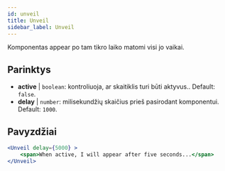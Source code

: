 ```yaml
---
id: unveil 
title: Unveil
sidebar_label: Unveil
---
```


Komponentas appear po tam tikro laiko matomi visi jo vaikai.

## Parinktys

* __active__ | `boolean`: kontroliuoja, ar skaitiklis turi būti aktyvus.. Default: `false`.
* __delay__ | `number`: milisekundžių skaičius prieš pasirodant komponentui. Default: `1000`.


## Pavyzdžiai

```jsx live
<Unveil delay={5000} >
    <span>When active, I will appear after five seconds...</span>
</Unveil>
```



